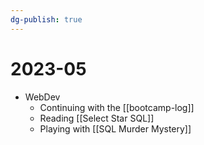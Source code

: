 ```yaml
---
dg-publish: true
---
```

# 2023-05

- WebDev
    - Continuing with the [[bootcamp-log]]
    - Reading [[Select Star SQL]]
    - Playing with [[SQL Murder Mystery]] 